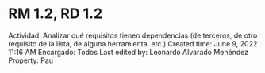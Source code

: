 # RM 1.2, RD 1.2

Actividad: Analizar qué requisitos tienen dependencias (de terceros, de otro requisito de la lista, de alguna herramienta, etc.)
Created time: June 9, 2022 11:16 AM
Encargado: Todos
Last edited by: Leonardo Alvarado Menéndez
Property: Pau